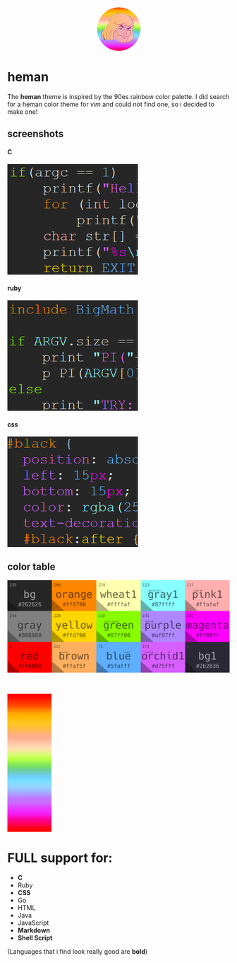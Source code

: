 <p align="center"><img src="screenshots/hemanLogo2.png"></p>

# heman

The **heman** theme is inspired by
the 90es rainbow color palette.
I did search for a heman color theme
for _vim_ and could not find one, so i decided to make one!


## screenshots

#### C
[<img src="screenshots/screen1small.png">](https://raw.githubusercontent.com/rstdnull/heman/master/screenshots/screen1big.png)

#### ruby
[<img src="screenshots/screen2small.png">](https://raw.githubusercontent.com/rstdnull/heman/master/screenshots/screen2big.png)

#### css
[<img src="screenshots/screen3small.png">](https://raw.githubusercontent.com/rstdnull/heman/master/screenshots/screen3big.png)

## color table
<p align="center"><img src="screenshots/colors.png"></p>
<br>
<p align="left"><img src="screenshots/colorsHeman.png"></p>

# FULL support for:
+ **C**
+ Ruby
+ **CSS**
+ Go
+ HTML
+ Java
+ JavaScript
+ **Markdown**
+ **Shell Script**

(Languages that i find look really good are **bold**)
